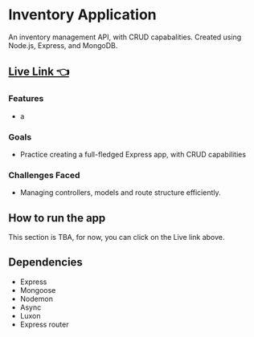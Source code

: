 # Inventory Application

An inventory management API, with CRUD capabalities. Created using Node.js, Express, and MongoDB.
## [Live Link 👈]()

### Features
- a

### Goals
- Practice creating a full-fledged Express app, with CRUD capabilities

### Challenges Faced
- Managing controllers, models and route structure efficiently.

## How to run the app
This section is TBA, for now, you can click on the Live link above.

## Dependencies
- Express
- Mongoose
- Nodemon
- Async
- Luxon
- Express router
